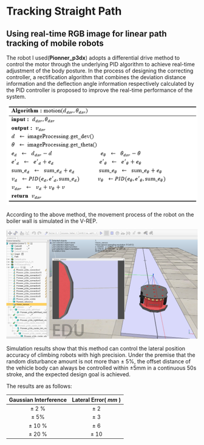 # Tracking Straight Path
## Using real-time RGB image for linear path tracking of mobile robots

The robot I used(**Pionner_p3dx**) adopts a differential drive method to control the motor through the underlying PID algorithm to achieve real-time adjustment of the body posture. In the process of designing the correcting controller, a rectification algorithm that combines the deviation distance information and the deflection angle information respectively calculated by the PID controller is proposed to improve the real-time performance of the system.

![](algorithm.bmp)

According to the above method, the movement process of the robot on the boiler wall is simulated in the V-REP. 

![Model in V-REP](model_in_vrep.jpg)

Simulation results show that this method can control the lateral position accuracy of climbing robots with high precision. Under the premise that the random disturbance amount is not more than ± 5%, the offset distance of the vehicle body can always be controlled within ±5mm in a continuous 50s stroke, and the expected design goal is achieved.

The results are as follows:

| Gaussian Interference | Lateral Error( *mm* ) |
| :-------------------: | :---------------: |
|         ± 2 %         |        ± 2        |
|         ± 5%          |        ± 3        |
|        ± 10 %         |        ± 6        |
|        ± 20 %         |       ± 10        |
